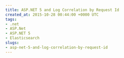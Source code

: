 ```yaml
---
title: ASP.NET 5 and Log Correlation by Request Id
created_at: 2015-10-28 00:44:00 +0000 UTC
tags:
- .net
- ASP.Net
- ASP.NET 5
- Elasticsearch
slugs:
- asp-net-5-and-log-correlation-by-request-id
---
```

